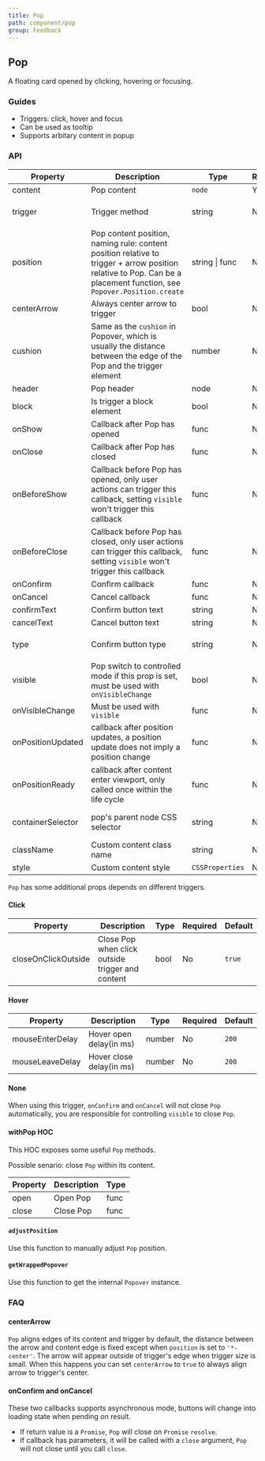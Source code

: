 ```yaml
---
title: Pop
path: component/pop
group: Feedback
---
```


## Pop

A floating card opened by clicking, hovering or focusing.

### Guides

- Triggers: click, hover and focus
- Can be used as tooltip
- Supports arbitary content in popup


### API

| Property | Description | Type | Required | Default | Alternative |
|------|------|------|--------|--------|-------|
| content | Pop content | `node` | Yes | | |
| trigger | Trigger method | string | No | `'none'` | `'click'`, `'hover'`, `'focus'` |
| position | Pop content position, naming rule: content position relative to trigger + arrow position relative to Pop. Can be a placement function, see `Popover.Position.create` | string \| func | No | `'top-center'` |  |
| centerArrow | Always center arrow to trigger | bool | No | `false` |  |
| cushion | Same as the `cushion` in Popover, which is usually the distance between the edge of the Pop and the trigger element | number | No | `10` |  |
| header | Pop header | node | No | | |
| block | Is trigger a block element | bool | No | `false` |  |
| onShow | Callback after Pop has opened | func | No | `noop` | |
| onClose | Callback after Pop has closed | func | No | `noop` | |
| onBeforeShow | Callback before Pop has opened, only user actions can trigger this callback, setting `visible` won't trigger this callback | func | No | `noop` | |
| onBeforeClose | Callback before Pop has closed, only user actions can trigger this callback, setting `visible` won't trigger this callback | func | No | `noop` | |
| onConfirm | Confirm callback | func | No | |  |
| onCancel | Cancel callback | func | No | |  |
| confirmText | Confirm button text | string | No | `'Confirm'` |  |
| cancelText | Cancel button text | string | No | `'Cancel'` |  |
| type | Confirm button type | string | No | `'primary'` | `'default'`, `'danger'`, `'success'` |
| visible | Pop switch to controlled mode if this prop is set, must be used with `onVisibleChange` | bool | No | | |
| onVisibleChange | Must be used with `visible` | func | No | | |
| onPositionUpdated | callback after position updates, a position update does not imply a position change | func | No | `noop` | |
| onPositionReady | callback after content enter viewport, only called once within the life cycle | func | No | `noop` | |
| containerSelector | pop's parent node CSS selector | string | No | `'body'` | all legal CSS selector | |
| className | Custom content class name | string | No |  |  |
| style | Custom content style | `CSSProperties` | No |  |  |

`Pop` has some additional props depends on different triggers.

#### Click

| Property | Description | Type | Required |  Default |
|------|------|------|--------|--------|
| closeOnClickOutside | Close Pop when click outside trigger and content | bool | No | `true` |

#### Hover

| Property | Description | Type | Required | Default |
|------|------|------|--------|---------|
| mouseEnterDelay | Hover open delay(in ms) | number | No | `200` |
| mouseLeaveDelay | Hover close delay(in ms) | number | No | `200` |

#### None

When using this trigger, `onConfirm` and `onCancel` will not close `Pop` automatically, you are responsible for controlling `visible` to close `Pop`.

#### withPop HOC

This HOC exposes some useful `Pop` methods.

Possible senario: close `Pop` within its content.

| Property       | Description      | Type             |
| -------------- | ---------------- | ---------------- |
| open           | Open Pop         | func             |
| close          | Close Pop        | func             |

#### `adjustPosition`

Use this function to manually adjust `Pop` position.

#### `getWrappedPopover`

Use this function to get the internal `Popover` instance.

### FAQ

#### centerArrow

`Pop` aligns edges of its content and trigger by default, the distance between the arrow and content edge is fixed except when `position` is set to `'*-center'`. The arrow will appear outside of trigger's edge when trigger size is small. When this happens you can set `centerArrow` to `true` to always align arrow to trigger's center.

#### onConfirm and onCancel

These two callbacks supports asynchronous mode, buttons will change into loading state when pending on result.

- If return value is a `Promise`, `Pop` will close on `Promise` `resolve`.
- If callback has parameters, it will be called with a `close` argument, `Pop` will not close until you call `close`.
